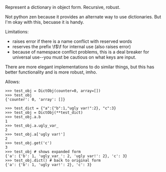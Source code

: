 Represent a dictionary in object form.  Recursive, robust.

Not python zen because it provides an alternate way to use dictionaries.
But I'm okay with this, becuase it is handy.

Limitations:

   * raises error if there is a name conflict with reserved words
   * reserves the prefix \f$\f for internal use (also raises error)
   * because of namespace conflict problems, this is a deal breaker
     for universal use--you must be cautious on what keys are input.

There are more elegant implementations to do similar things, but this
has better functionality and is more robust, imho.

Allows:

    >>> test_obj = DictObj(counter=0, array=[])
    >>> test_obj
    {'counter': 0, 'array': []}

    >>> test_dict = {"a":{"b":1,"ugly var!":2}, "c":3}
    >>> test_obj = DictObj(**test_dict)
    >>> test_obj.a.b
    1
    >>> test_obj.a.ugly_var_
    2
    >>> test_obj.a['ugly var!']
    2
    >>> test_obj.get('c')
    3
    >>> test_obj # shows expanded form
    {'a': {'b': 1, 'ugly_var_': 2, 'ugly var!': 2}, 'c': 3}
    >>> test_obj.dict() # back to original form
    {'a': {'b': 1, 'ugly var!': 2}, 'c': 3}

